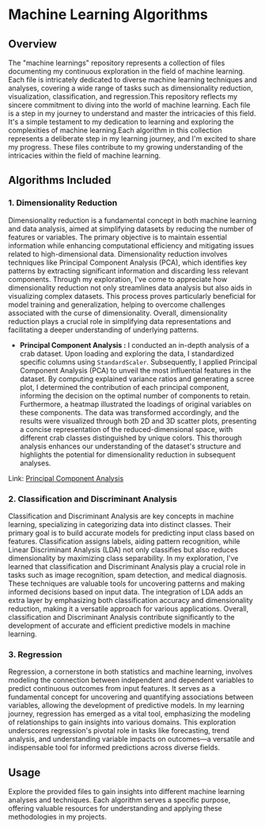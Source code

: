 
# Machine Learning Algorithms 

## Overview

The "machine learnings" repository represents a collection of files documenting my continuous exploration in the field of machine learning. Each file is intricately dedicated to diverse machine learning techniques and analyses, covering a wide range of tasks such as dimensionality reduction, visualization, classification, and regression.This repository reflects my sincere commitment to diving into the world of machine learning. Each file is a step in my journey to understand and master the intricacies of this field. It's a simple testament to my dedication to learning and exploring the complexities of machine learning.Each algorithm in this collection represents a deliberate step in my learning journey, and I'm excited to share my progress. These files contribute to my growing understanding of the intricacies within the field of machine learning.

## Algorithms Included

### 1. Dimensionality Reduction

Dimensionality reduction is a fundamental concept in both machine learning and data analysis, aimed at simplifying datasets by reducing the number of features or variables. The primary objective is to maintain essential information while enhancing computational efficiency and mitigating issues related to high-dimensional data. Dimensionality reduction involves techniques like Principal Component Analysis (PCA), which identifies key patterns by extracting significant information and discarding less relevant components. Through my exploration, I've come to appreciate how dimensionality reduction not only streamlines data analysis but also aids in visualizing complex datasets. This process proves particularly beneficial for model training and generalization, helping to overcome challenges associated with the curse of dimensionality. Overall, dimensionality reduction plays a crucial role in simplifying data representations and facilitating a deeper understanding of underlying patterns.

- **Principal Component Analysis :** I conducted an in-depth analysis of a crab dataset. Upon loading and exploring the data, I standardized specific columns using `StandardScaler`. Subsequently, I applied Principal Component Analysis (PCA) to unveil the most influential features in the dataset. By computing explained variance ratios and generating a scree plot, I determined the contribution of each principal component, informing the decision on the optimal number of components to retain. Furthermore, a heatmap illustrated the loadings of original variables on these components. The data was transformed accordingly, and the results were visualized through both 2D and 3D scatter plots, presenting a concise representation of the reduced-dimensional space, with different crab classes distinguished by unique colors. This thorough analysis enhances our understanding of the dataset's structure and highlights the potential for dimensionality reduction in subsequent analyses.

Link:
[Principal Component Analysis ](https://github.com/ranzeet013/Machine_Learnings/tree/main/01.%20Principal%20Component%20Analysis%20And%20Visualization)

### 2. Classification and Discriminant Analysis

Classification and Discriminant Analysis are key concepts in machine learning, specializing in categorizing data into distinct classes. Their primary goal is to build accurate models for predicting input class based on features. Classification assigns labels, aiding pattern recognition, while Linear Discriminant Analysis (LDA) not only classifies but also reduces dimensionality by maximizing class separability. In my exploration, I've learned that classification and Discriminant Analysis play a crucial role in tasks such as image recognition, spam detection, and medical diagnosis. These techniques are valuable tools for uncovering patterns and making informed decisions based on input data. The integration of LDA adds an extra layer by emphasizing both classification accuracy and dimensionality reduction, making it a versatile approach for various applications. Overall, classification and Discriminant Analysis contribute significantly to the development of accurate and efficient predictive models in machine learning.


### 3. Regression

Regression, a cornerstone in both statistics and machine learning, involves modeling the connection between independent and dependent variables to predict continuous outcomes from input features. It serves as a fundamental concept for uncovering and quantifying associations between variables, allowing the development of predictive models. In my learning journey, regression has emerged as a vital tool, emphasizing the modeling of relationships to gain insights into various domains. This exploration underscores regression's pivotal role in tasks like forecasting, trend analysis, and understanding variable impacts on outcomes—a versatile and indispensable tool for informed predictions across diverse fields.


## Usage

Explore the provided files to gain insights into different machine learning analyses and techniques. Each algorithm serves a specific purpose, offering valuable resources for understanding and applying these methodologies in my projects.



